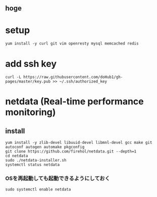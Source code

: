 hoge
---

# setup
```
yum install -y curl git vim openresty mysql memcached redis 
```

# add ssh key
```
curl -L https://raw.githubusercontent.com/doHub1/gh-pages/master/key.pub >> ~/.ssh/authorized_key
```


# netdata (Real-time performance monitoring)
## install
```
yum install -y zlib-devel libuuid-devel libmnl-devel gcc make git autoconf autogen automake pkgconfig
git clone https://github.com/firehol/netdata.git --depth=1
cd netdata
sudo ./netdata-installer.sh
systemctl status netdata
```

### OSを再起動しても起動できるようにしておく
```
sudo systemctl enable netdata
```

